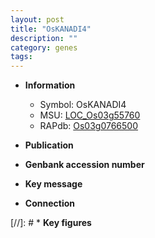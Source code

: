 ```yaml
---
layout: post
title: "OsKANADI4"
description: ""
category: genes
tags: 
---
```


* **Information**  
    + Symbol: OsKANADI4  
    + MSU: [LOC_Os03g55760](http://rice.uga.edu/cgi-bin/ORF_infopage.cgi?orf=LOC_Os03g55760)  
    + RAPdb: [Os03g0766500](http://rapdb.dna.affrc.go.jp/viewer/gbrowse_details/irgsp1?name=Os03g0766500)  

* **Publication**  

* **Genbank accession number**  

* **Key message**  

* **Connection**  

[//]: # * **Key figures**  


